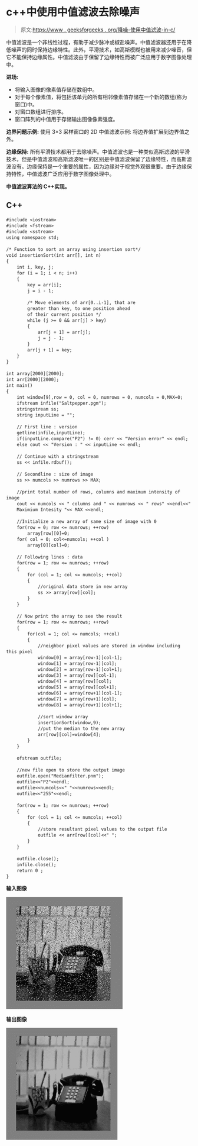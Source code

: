# c++中使用中值滤波去除噪声

> 原文:[https://www . geeksforgeeks . org/降噪-使用中值滤波-in-c/](https://www.geeksforgeeks.org/noise-removal-using-median-filter-in-c/)

中值滤波是一个非线性过程，有助于减少脉冲或椒盐噪声。中值滤波器还用于在降低噪声的同时保持边缘特性。此外，平滑技术，如高斯模糊也被用来减少噪音，但它不能保持边缘属性。中值滤波由于保留了边缘特性而被广泛应用于数字图像处理中。

**进场:**

*   将输入图像的像素值存储在数组中。
*   对于每个像素值，将包括该单元的所有相邻像素值存储在一个新的数组(称为窗口)中。
*   对窗口数组进行排序。
*   窗口阵列的中值用于存储输出图像像素强度。

**边界问题示例:**
使用 3×3 采样窗口的 2D 中值滤波示例:
将边界值扩展到边界值之外。

**边缘保持:**
所有平滑技术都用于去除噪声。中值滤波也是一种类似高斯滤波的平滑技术，但是中值滤波和高斯滤波唯一的区别是中值滤波保留了边缘特性，而高斯滤波没有。边缘保持是一个重要的属性，因为边缘对于视觉外观很重要。由于边缘保持特性，中值滤波广泛应用于数字图像处理中。

**中值滤波算法的 C++实现。**

## C++

```
#include <iostream>
#include <fstream>
#include <sstream>
using namespace std;

/* Function to sort an array using insertion sort*/
void insertionSort(int arr[], int n)
{
    int i, key, j;
    for (i = 1; i < n; i++)
    {
        key = arr[i];
        j = i - 1;

        /* Move elements of arr[0..i-1], that are
        greater than key, to one position ahead
        of their current position */
        while (j >= 0 && arr[j] > key)
        {
            arr[j + 1] = arr[j];
            j = j - 1;
        }
        arr[j + 1] = key;
    }
}

int array[2000][2000];
int arr[2000][2000];
int main()
{
    int window[9],row = 0, col = 0, numrows = 0, numcols = 0,MAX=0;
    ifstream infile("Saltpepper.pgm");
    stringstream ss;
    string inputLine = "";

    // First line : version
    getline(infile,inputLine);
    if(inputLine.compare("P2") != 0) cerr << "Version error" << endl;
    else cout << "Version : " << inputLine << endl;

    // Continue with a stringstream
    ss << infile.rdbuf();

    // Secondline : size of image
    ss >> numcols >> numrows >> MAX;

    //print total number of rows, columns and maximum intensity of image
    cout << numcols << " columns and " << numrows << " rows" <<endl<<"
    Maximium Intesity "<< MAX <<endl;

    //Initialize a new array of same size of image with 0
    for(row = 0; row <= numrows; ++row)
        array[row][0]=0;
    for( col = 0; col<=numcols; ++col )
        array[0][col]=0;

    // Following lines : data
    for(row = 1; row <= numrows; ++row)
    {
        for (col = 1; col <= numcols; ++col)
        {
            //original data store in new array
            ss >> array[row][col];
        }
    }

    // Now print the array to see the result
    for(row = 1; row <= numrows; ++row)
    {
        for(col = 1; col <= numcols; ++col)
        {
            //neighbor pixel values are stored in window including this pixel
            window[0] = array[row-1][col-1];
            window[1] = array[row-1][col];
            window[2] = array[row-1][col+1];
            window[3] = array[row][col-1];
            window[4] = array[row][col];
            window[5] = array[row][col+1];
            window[6] = array[row+1][col-1];
            window[7] = array[row+1][col];
            window[8] = array[row+1][col+1];

            //sort window array
            insertionSort(window,9);
            //put the median to the new array
            arr[row][col]=window[4];   
        }
    }

    ofstream outfile;

    //new file open to store the output image
    outfile.open("Medianfilter.pnm");
    outfile<<"P2"<<endl;
    outfile<<numcols<<" "<<numrows<<endl;
    outfile<<"255"<<endl;

    for(row = 1; row <= numrows; ++row)
    {
        for (col = 1; col <= numcols; ++col)
        {
            //store resultant pixel values to the output file
            outfile << arr[row][col]<<" ";
        }
    }

    outfile.close();
    infile.close();
    return 0 ;
}
```

**输入图像**

![](img/161fe6b0c9ce12d63a62f8b46640f375.png)

**输出图像**

![](img/42b7b7372448297ff5e7e0304a32b95a.png)